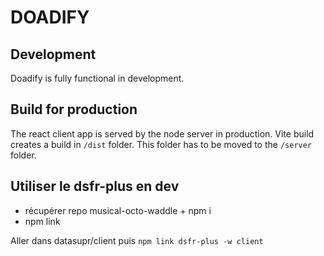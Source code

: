 # DOADIFY

## Development

Doadify is fully functional in development. 

## Build for production

The react client app is served by the node server in production.
Vite build creates a build in `/dist` folder. This folder has to be moved to the `/server` folder.

## Utiliser le dsfr-plus en dev

- récupérer repo musical-octo-waddle + npm i
- npm link
  
Aller dans datasupr/client puis ```npm link dsfr-plus -w client```